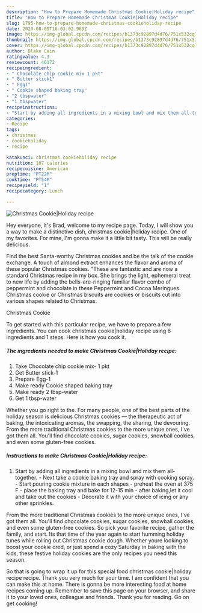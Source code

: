 ```yaml
---
description: "How to Prepare Homemade Christmas Cookie|Holiday recipe"
title: "How to Prepare Homemade Christmas Cookie|Holiday recipe"
slug: 1795-how-to-prepare-homemade-christmas-cookieholiday-recipe
date: 2020-08-09T16:03:02.969Z
image: https://img-global.cpcdn.com/recipes/b1373c92897d4d76/751x532cq70/christmas-cookieholiday-recipe-recipe-main-photo.jpg
thumbnail: https://img-global.cpcdn.com/recipes/b1373c92897d4d76/751x532cq70/christmas-cookieholiday-recipe-recipe-main-photo.jpg
cover: https://img-global.cpcdn.com/recipes/b1373c92897d4d76/751x532cq70/christmas-cookieholiday-recipe-recipe-main-photo.jpg
author: Blake Cain
ratingvalue: 4.3
reviewcount: 46172
recipeingredient:
- " Chocolate chip cookie mix 1 pkt"
- " Butter stick1"
- " Egg1"
- " Cookie shaped baking tray"
- "2 tbspwater"
- "1 tbspwater"
recipeinstructions:
- "Start by adding all ingredients in a mixing bowl and mix them all-together. Next take a cookie baking tray and spray with cooking spray. Start pouring cookie mixture in each shapes preheat the oven at 375 F place the baking tray and bake for 12-15 min after baking,let it cool and take out the cookies Decorate it with your choice of icing or any other sprinkles."
categories:
- Recipe
tags:
- christmas
- cookieholiday
- recipe

katakunci: christmas cookieholiday recipe 
nutrition: 107 calories
recipecuisine: American
preptime: "PT22M"
cooktime: "PT54M"
recipeyield: "1"
recipecategory: Lunch

---
```



![Christmas Cookie|Holiday recipe](https://img-global.cpcdn.com/recipes/b1373c92897d4d76/751x532cq70/christmas-cookieholiday-recipe-recipe-main-photo.jpg)

Hey everyone, it's Brad, welcome to my recipe page. Today, I will show you a way to make a distinctive dish, christmas cookie|holiday recipe. One of my favorites. For mine, I'm gonna make it a little bit tasty. This will be really delicious.

Find the best Santa-worthy Christmas cookies and be the talk of the cookie exchange. A touch of almond extract enhances the flavor and aroma of these popular Christmas cookies. &#34;These are fantastic and are now a standard Christmas recipe in my box. She brings the light, ephemeral treat to new life by adding the bells-are-ringing familiar flavor combo of peppermint and chocolate in these Peppermint and Cocoa Meringues. Christmas cookie or Christmas biscuits are cookies or biscuits cut into various shapes related to Christmas.

Christmas Cookie

To get started with this particular recipe, we have to prepare a few ingredients. You can cook christmas cookie|holiday recipe using 6 ingredients and 1 steps. Here is how you cook it.

<!--inarticleads1-->

##### The ingredients needed to make Christmas Cookie|Holiday recipe:

1. Take  Chocolate chip cookie mix- 1 pkt
1. Get  Butter stick-1
1. Prepare  Egg-1
1. Make ready  Cookie shaped baking tray
1. Make ready 2 tbsp-water
1. Get 1 tbsp-water


Whether you go right to the. For many people, one of the best parts of the holiday season is delicious Christmas cookies — the therapeutic act of baking, the intoxicating aromas, the swapping, the sharing, the devouring. From the more traditional Christmas cookies to the more unique ones, I&#39;ve got them all. You&#39;ll find chocolate cookies, sugar cookies, snowball cookies, and even some gluten-free cookies. 

<!--inarticleads2-->

##### Instructions to make Christmas Cookie|Holiday recipe:

1. Start by adding all ingredients in a mixing bowl and mix them all-together. - Next take a cookie baking tray and spray with cooking spray. - Start pouring cookie mixture in each shapes - preheat the oven at 375 F - place the baking tray and bake for 12-15 min - after baking,let it cool and take out the cookies - Decorate it with your choice of icing or any other sprinkles.


From the more traditional Christmas cookies to the more unique ones, I&#39;ve got them all. You&#39;ll find chocolate cookies, sugar cookies, snowball cookies, and even some gluten-free cookies. So pick your favorite recipe, gather the family, and start. Its that time of the year again to start humming holiday tunes while rolling out Christmas cookie dough. Whether youre looking to boost your cookie cred, or just spend a cozy Saturday in baking with the kids, these festive holiday cookies are the only recipes you need this season. 

So that is going to wrap it up for this special food christmas cookie|holiday recipe recipe. Thank you very much for your time. I am confident that you can make this at home. There is gonna be more interesting food at home recipes coming up. Remember to save this page on your browser, and share it to your loved ones, colleague and friends. Thank you for reading. Go on get cooking!
